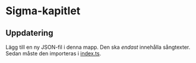 # Sigma-kapitlet
## Uppdatering
Lägg till en ny JSON-fil i denna mapp. Den ska _endast_ innehålla sångtexter. Sedan måste den importeras i [index.ts](index.ts).